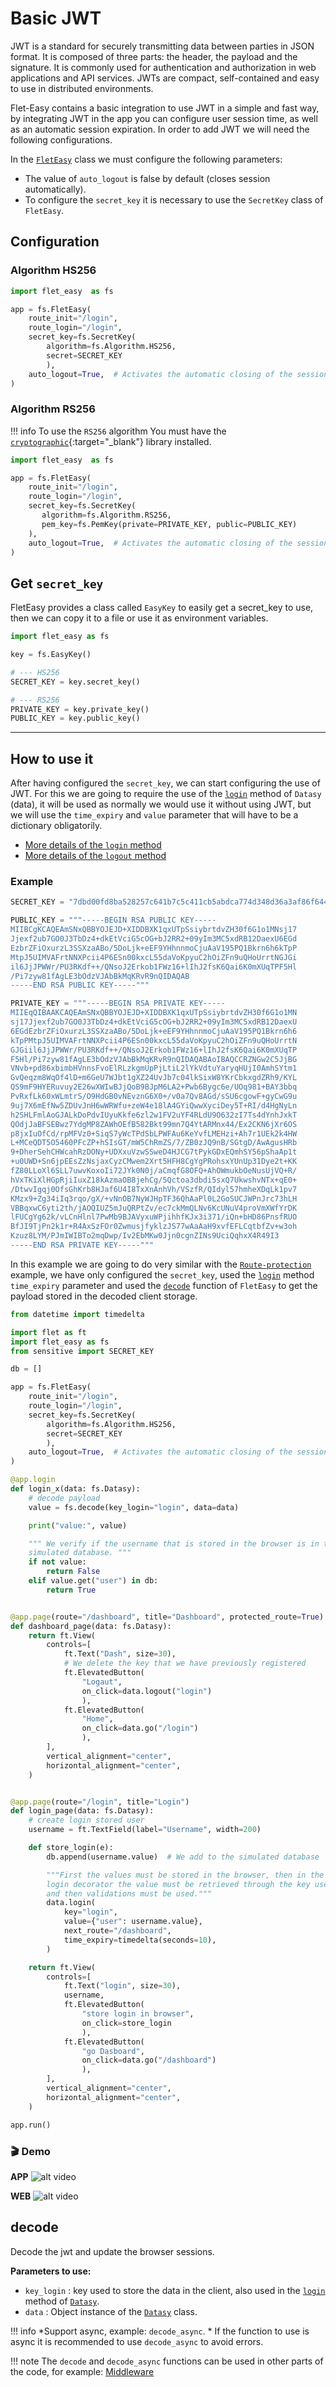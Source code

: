 # Basic JWT

JWT is a standard for securely transmitting data between parties in JSON format. It is composed of three parts: the header, the payload and the signature. It is commonly used for authentication and authorization in web applications and API services. JWTs are compact, self-contained and easy to use in distributed environments.

Flet-Easy contains a basic integration to use JWT in a simple and fast way, by integrating JWT in the app you can configure user session time, as well as an automatic session expiration. In order to add JWT we will need the following configurations.

In the [`FletEasy`](/flet-easy/0.2.0/how-to-use/#fleteasy) class we must configure the following parameters:

* The value of `auto_logout` is false by default (closes session automatically).
* To configure the `secret_key` it is necessary to use the `SecretKey` class of `FletEasy`.

## Configuration

### Algorithm HS256

```python title="main.py" hl_lines="6-9"
import flet_easy  as fs

app = fs.FletEasy(
    route_init="/login",
    route_login="/login",
    secret_key=fs.SecretKey(
        algorithm=fs.Algorithm.HS256,
        secret=SECRET_KEY
        ),
    auto_logout=True,  # Activates the automatic closing of the session.
)
```

### Algorithm RS256

!!! info
    To use the `RS256` algorithm You must have the [`cryptographic`](https://github.com/pyca/cryptography){:target="_blank"} library installed.

```python title="main.py" hl_lines="6-9"
import flet_easy  as fs

app = fs.FletEasy(
    route_init="/login",
    route_login="/login",
    secret_key=fs.SecretKey(
       algorithm=fs.Algorithm.RS256,
       pem_key=fs.PemKey(private=PRIVATE_KEY, public=PUBLIC_KEY)
    ),
    auto_logout=True,  # Activates the automatic closing of the session.
)
```

## Get `secret_key`

FletEasy provides a class called `EasyKey` to easily get a secret_key to use, then we can copy it to a file or use it as environment variables.

```python
import flet_easy as fs

key = fs.EasyKey()

# --- HS256
SECRET_KEY = key.secret_key()

# --- RS256
PRIVATE_KEY = key.private_key()
PUBLIC_KEY = key.public_key()
```

---

## How to use it

After having configured the `secret_key`, we can start configuring the use of JWT. For this we are going to require the use of the [`login`](/flet-easy/0.2.0/customized-app/route-protection/) method of `Datasy` (data), it will be used as normally we would use it without using JWT, but we will use the `time_expiry` and `value` parameter that will have to be a dictionary obligatorily.

* [More details of the `login` method](/flet-easy/0.2.0/customized-app/route-protection/#login)
* [More details of the `logout` method](/flet-easy/0.2.0/customized-app/route-protection/#logout)

### Example

```python title="sensitive.py"
SECRET_KEY = "7dbd00fd8ba528257c641b7c5c411cb5abdca774d348d36a3af86f644b132382a3f3f71361fd4e19d2d2dcbcee6f2769af84cbe372a3a5b9db35d3d2707e1d0a"

PUBLIC_KEY = """-----BEGIN RSA PUBLIC KEY-----
MIIBCgKCAQEAmSNxQBBYOJEJD+XIDDBXK1qxUTpSsiybrtdvZH30f6G1o1MNsj17
Jjexf2ub7GO0J3TbDz4+dkEtVciG5cOG+bJ2RR2+09yIm3MC5xdRB12DaexU6EGd
EzbrZFiOxurzL3SSXzaABo/5DoLjk+eEF9YHhnnmoCjuAaV195PQ1Bkrn6h6kTpP
MtpJ5UIMVAFrtNNXPcii4P6ESn00kxcL55daVoKpyuC2hOiZFn9uQHoUrrtNGJGi
il6JjJPWWr/PU3RKdf++/QNsoJ2Erkob1FWz16+lIhJ2fsK6Qai6K0mXUqTPF5Hl
/Pi7zyw81fAgLE3bOdzVJAbBkMqKRvR9nQIDAQAB
-----END RSA PUBLIC KEY-----"""

PRIVATE_KEY = """-----BEGIN RSA PRIVATE KEY-----
MIIEqQIBAAKCAQEAmSNxQBBYOJEJD+XIDDBXK1qxUTpSsiybrtdvZH30f6G1o1MN
sj17Jjexf2ub7GO0J3TbDz4+dkEtVciG5cOG+bJ2RR2+09yIm3MC5xdRB12DaexU
6EGdEzbrZFiOxurzL3SSXzaABo/5DoLjk+eEF9YHhnnmoCjuAaV195PQ1Bkrn6h6
kTpPMtpJ5UIMVAFrtNNXPcii4P6ESn00kxcL55daVoKpyuC2hOiZFn9uQHoUrrtN
GJGiil6JjJPWWr/PU3RKdf++/QNsoJ2Erkob1FWz16+lIhJ2fsK6Qai6K0mXUqTP
F5Hl/Pi7zyw81fAgLE3bOdzVJAbBkMqKRvR9nQIDAQABAoIBAQCCRZNGw2C5JjBG
VNvb+pd86xbimbHVnnsFvoElRLzkgmUpPjLtiL2lYkVdtuYaryqHUjI0AmhSYtm1
GvQeqzm8WqOf4lD+m6GeU7WJbt1gXZ24UvJb7c04lkSixW8YKrCbkxgdZRh9/KYL
QS9mF9HYERuvuy2E26wXWIwBJjQoB9BJpM6LA2+Pwb6Bygc6e/UOq981+BAY3bbq
PvRxfLk60xWLmtrS/O9HdGB0vNEvznG6X0+/v0a7Qv8AGd/sSU6cgowF+gyCwG9u
9uj7X6mEfNw5ZDUvJnH6wWRWfu+zeW4e18lA4GYiQwwXyciDey5T+RI/d4HgNyLn
h2SHLFmlAoGJALkDoPdvIUyuKkfe6zl2w1FV2uYF4RLdU9O632zI7Ts4dYnhJxkT
QOdjJaBFSEBwz7YdgMP8ZAWhOEfB582Bkt99mn7Q4YtARMnx44/Ex2CKN6jXr6OS
p8jxIuOfCd/rpMFVz0+SiqS7yWcTPdSbLPWFAu6KeYvfLMEHzi+Ah7r1UEk2k4HW
L+MCeQDT5O5460PFcZP+hSIsGT/mW5ChRmZS/7/ZB0zJQ9nB/SGtgD/AwAgusHRb
9+DherSehCHWcahRzDONy+UDXxuVzwSSweD4HJCG7tPykGDxEQmhSY56pShaAp1t
+u0UWD+Sn6jpEEsZzNsjaxCyzCMwem2Xrt5HFH8CgYgPRohsxYUnUp31Dye2t+KK
fZ80LLoXl6SLL7uwvKoxoIi72JYk0N0j/aCmqfG8OFQ+AhOWmukbOeNusUjVQ+R/
hVxTKiXlHGpRjiIuxZ18kAzmaOB8jehCg/5Qctoa3dbdi5sxQ7UkwshvNTx+qE0+
/DtwvIgqj0OfsGhKrb8HJaf6U4I8TxXnAnhVh/VSzfR/QIdyl57hmheXDqLk1pv7
KMzx9+Zg34iIq3rqo/gX/+vNnOB7NyWJHpTF36QhAaPl0L2GoSUCJWPnJrc73hLH
VBBqxwC6yti2th/jAOQIUZ5mJuQRPtZv/ec7ckMmQLNv6KcUNuV4proVmXWfYrDK
lFUCgYg62k/vLCnHlnl7PwMb9BJAVyxuWPjihhfKJx3i371/iQn+bHD86PnsfRUO
BfJI9TjPn2k1r+R4AxSzFOr0ZwmusjfyklzJS77wAaAaH9xvfEFLCqtbfZv+w3oh
Kzuz8LYM/PJmIWIBTo2mqDwp/Iv2EbMKw0Jjn0cgnZINs9UciQqhxX4R49I3
-----END RSA PRIVATE KEY-----"""
```

In this example we are going to do very similar with the [`Route-protection`](/flet-easy/0.2.0/customized-app/route-protection/#example) example, we have only configured the `secret_key`, used the [`login`](/flet-easy/0.2.0/customized-app/route-protection/#login) method `time_expiry` parameter and used the [`decode`](/flet-easy/0.2.0/basic-jwt/#decode) function of `FletEasy` to get the payload stored in the decoded client storage.

```python title="main.py"  hl_lines="12-15 22 42 65-70 78"
from datetime import timedelta

import flet as ft
import flet_easy as fs
from sensitive import SECRET_KEY

db = []

app = fs.FletEasy(
    route_init="/login",
    route_login="/login",
    secret_key=fs.SecretKey(
        algorithm=fs.Algorithm.HS256,
        secret=SECRET_KEY
        ),
    auto_logout=True,  # Activates the automatic closing of the session.
)

@app.login
def login_x(data: fs.Datasy):
    # decode payload
    value = fs.decode(key_login="login", data=data)

    print("value:", value)

    """ We verify if the username that is stored in the browser is in the
    simulated database. """
    if not value:
        return False
    elif value.get("user") in db:
        return True


@app.page(route="/dashboard", title="Dashboard", protected_route=True)
def dashboard_page(data: fs.Datasy):
    return ft.View(
        controls=[
            ft.Text("Dash", size=30),
            # We delete the key that we have previously registered
            ft.ElevatedButton(
                "Logaut",
                on_click=data.logout("login")
                ),
            ft.ElevatedButton(
                "Home",
                on_click=data.go("/login")
                ),
        ],
        vertical_alignment="center",
        horizontal_alignment="center",
    )


@app.page(route="/login", title="Login")
def login_page(data: fs.Datasy):
    # create login stored user
    username = ft.TextField(label="Username", width=200)

    def store_login(e):
        db.append(username.value)  # We add to the simulated database

        """First the values must be stored in the browser, then in the
        login decorator the value must be retrieved through the key used
        and then validations must be used."""
        data.login(
            key="login",
            value={"user": username.value},
            next_route="/dashboard",
            time_expiry=timedelta(seconds=10),
        )

    return ft.View(
        controls=[
            ft.Text("login", size=30),
            username,
            ft.ElevatedButton(
                "store login in browser",
                on_click=store_login
                ),
            ft.ElevatedButton(
                "go Dasboard",
                on_click=data.go("/dashboard")
                ),
        ],
        vertical_alignment="center",
        horizontal_alignment="center",
    )

app.run()
```

### 🎬 **Demo**

**APP**
![alt video](assets/gifs/jwt-app.gif "jwt")

**WEB**
![alt video](assets/gifs/jwt-web.gif "jwt")

## decode

Decode the jwt and update the browser sessions.

**Parameters to use:**

* `key_login` : key used to store the data in the client, also used in the [`login`](/flet-easy/0.2.0/customized-app/route-protection/#login) method of [`Datasy`](/flet-easy/0.2.0/how-to-use/#datasy-data).
* `data` : Object instance of the [`Datasy`](/flet-easy/0.2.0/how-to-use/#datasy-data) class.

!!! info
    *Support async, example: `decode_async`.
    * If the function to use is async it is recommended to use `decode_async` to avoid errors.

!!! note
    The `decode` and `decode_async` functions can be used in other parts of the code, for example: [Middleware](/flet-easy/0.2.0/middleware/)
